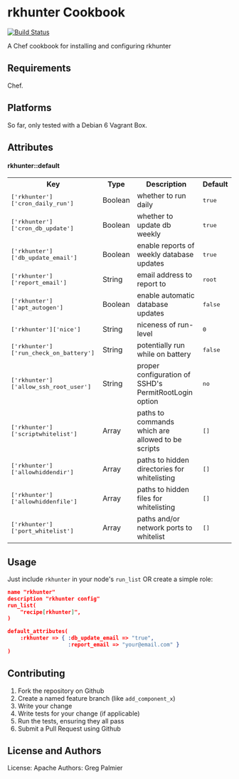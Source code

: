 rkhunter Cookbook
=================

[![Build Status](https://secure.travis-ci.org/gregpalmier/rkhunter-cookbook.png)](http://travis-ci.org/gregpalmier/rkhunter-cookbook)

A Chef cookbook for installing and configuring rkhunter

Requirements
------------
Chef.

Platforms
---------
So far, only tested with a Debian 6 Vagrant Box.

Attributes
----------
#### rkhunter::default
<table>
  <tr>
    <th>Key</th>
    <th>Type</th>
    <th>Description</th>
    <th>Default</th>
  </tr>
  <tr>
    <td><tt>['rkhunter']['cron_daily_run']</tt></td>
    <td>Boolean</td>
    <td>whether to run daily</td>
    <td><tt>true</tt></td>
  </tr>
  <tr>
    <td><tt>['rkhunter']['cron_db_update']</tt></td>
    <td>Boolean</td>
    <td>whether to update db weekly</td>
    <td><tt>true</tt></td>
  </tr>
  <tr>
    <td><tt>['rkhunter']['db_update_email']</tt></td>
    <td>Boolean</td>
    <td>enable reports of weekly database updates</td>
    <td><tt>true</tt></td>
  </tr>
  <tr>
    <td><tt>['rkhunter']['report_email']</tt></td>
    <td>String</td>
    <td>email address to report to</td>
    <td><tt>root</tt></td>
  </tr>
  <tr>
    <td><tt>['rkhunter']['apt_autogen']</tt></td>
    <td>Boolean</td>
    <td>enable automatic database updates</td>
    <td><tt>false</tt></td>
  </tr>
  <tr>
    <td><tt>['rkhunter']['nice']</tt></td>
    <td>String</td>
    <td>niceness of run-level</td>
    <td><tt>0</tt></td>
  </tr>
  <tr>
    <td><tt>['rkhunter']['run_check_on_battery']</tt></td>
    <td>String</td>
    <td>potentially run while on battery</td>
    <td><tt>false</tt></td>
  </tr>
  <tr>
    <td><tt>['rkhunter']['allow_ssh_root_user']</tt></td>
    <td>String</td>
    <td>proper configuration of SSHD's PermitRootLogin option</td>
    <td><tt>no</tt></td>
  </tr>
  <tr>
    <td><tt>['rkhunter']['scriptwhitelist']</tt></td>
    <td>Array</td>
    <td>paths to commands which are allowed to be scripts</td>
    <td><tt>[]</tt></td>
  </tr>
  <tr>
    <td><tt>['rkhunter']['allowhiddendir']</tt></td>
    <td>Array</td>
    <td>paths to hidden directories for whitelisting</td>
    <td><tt>[]</tt></td>
  </tr>
  <tr>
    <td><tt>['rkhunter']['allowhiddenfile']</tt></td>
    <td>Array</td>
    <td>paths to hidden files for whitelisting</td>
    <td><tt>[]</tt></td>
  </tr>
  <tr>
    <td><tt>['rkhunter']['port_whitelist']</tt></td>
    <td>Array</td>
    <td>paths and/or network ports to whitelist</td>
    <td><tt>[]</tt></td>
  </tr>
</table>

Usage
-----
Just include `rkhunter` in your node's `run_list` OR create a simple role:

```json
name "rkhunter"
description "rkhunter config"
run_list(
    "recipe[rkhunter]",
)

default_attributes(
    :rkhunter => { :db_update_email => "true",
                   :report_email => "your@email.com" }
)
```

Contributing
------------

1. Fork the repository on Github
2. Create a named feature branch (like `add_component_x`)
3. Write your change
4. Write tests for your change (if applicable)
5. Run the tests, ensuring they all pass
6. Submit a Pull Request using Github

License and Authors
-------------------
License: Apache
Authors: Greg Palmier

